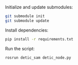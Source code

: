 Initialize and update submodules:
```bash
git submodule init
git submodule update
```

Install dependencies:
```bash
pip install -r requirements.txt
```

Run the script:
```bash
rosrun detic_sam detic_node.py
```
